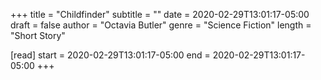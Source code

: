 +++
title = "Childfinder"
subtitle = ""
date = 2020-02-29T13:01:17-05:00
draft = false
author = "Octavia Butler"
genre = "Science Fiction"
length = "Short Story"

[read]
  start = 2020-02-29T13:01:17-05:00
  end = 2020-02-29T13:01:17-05:00
+++
